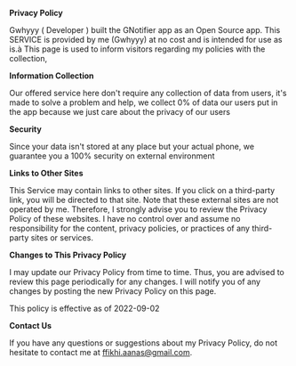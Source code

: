 **Privacy Policy**

Gwhyyy ( Developer ) built the GNotifier app as an Open Source app. This SERVICE is provided by me (Gwhyyy) at no cost and is intended for use as is.à
This page is used to inform visitors regarding my policies with the collection,

**Information Collection**

Our offered service here don't require any collection of data from users, it's made to solve a problem and help, we collect 0% of data our users put in the app because we just care about the privacy of our users


**Security**

Since your data isn't stored at any place but your actual phone, we guarantee you a 100% security on external environment 

**Links to Other Sites**

This Service may contain links to other sites. If you click on a third-party link, you will be directed to that site. Note that these external sites are not operated by me. Therefore, I strongly advise you to review the Privacy Policy of these websites. I have no control over and assume no responsibility for the content, privacy policies, or practices of any third-party sites or services.

**Changes to This Privacy Policy**

I may update our Privacy Policy from time to time. Thus, you are advised to review this page periodically for any changes. I will notify you of any changes by posting the new Privacy Policy on this page.

This policy is effective as of 2022-09-02

**Contact Us**

If you have any questions or suggestions about my Privacy Policy, do not hesitate to contact me at ffikhi.aanas@gmail.com.
